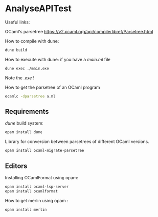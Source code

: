 # AnalyseAPITest

Useful links:

OCaml's parsetree
https://v2.ocaml.org/api/compilerlibref/Parsetree.html

How to compile with dune:

````sh
dune build
````

How to execute with dune: if you have a *main.ml* file

````sh
dune exec ./main.exe
````

Note the *.exe* !

How to get the parsetree of an OCaml program
````sh
ocamlc -dparsetree a.ml
````

## Requirements

*dune* build system: 
````sh
opam install dune
````

Library for conversion between parsetrees of different OCaml versions.
````sh
opam install ocaml-migrate-parsetree
````

## Editors

Installing OCamlFormat using opam: 
````sh
opam install ocaml-lsp-server
opam install ocamlformat
````

How to get merlin using opam : 
````sh
opam install merlin
````